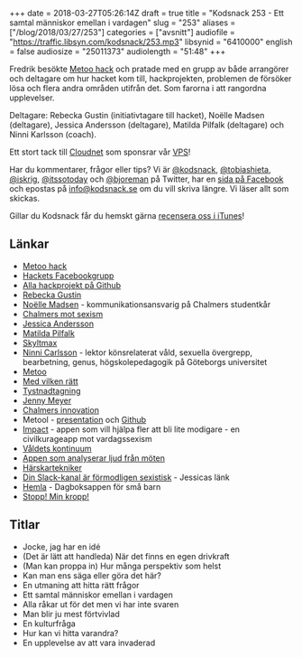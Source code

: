 +++
date = 2018-03-27T05:26:14Z
draft = true
title = "Kodsnack 253 - Ett samtal människor emellan i vardagen"
slug = "253"
aliases = ["/blog/2018/03/27/253"]
categories = ["avsnitt"]
audiofile = "https://traffic.libsyn.com/kodsnack/253.mp3"
libsynid = "6410000"
english = false
audiosize = "25011373"
audiolength = "51:48"
+++

Fredrik besökte [Metoo hack](https://metoohack.se/) och pratade med en grupp av både arrangörer och deltagare om hur hacket kom till, hackprojekten, problemen de försöker lösa och flera andra områden utifrån det. Som farorna i att rangordna upplevelser.

Deltagare: Rebecka Gustin (initiativtagare till hacket), Noëlle Madsen (deltagare), Jessica Andersson (deltagare), Matilda Pilfalk (deltagare) och Ninni Karlsson (coach).

Ett stort tack till [Cloudnet](http://www.cloudnet.se) som sponsrar vår [VPS](http://en.wikipedia.org/wiki/Virtual_private_server)!

Har du kommentarer, frågor eller tips? Vi är [@kodsnack](https://www.twitter.com/kodsnack), [@tobiashieta](https://www.twitter.com/tobiashieta), [@iskrig](https://www.twitter.com/iskrig), [@itssotoday](https://twitter.com/itssotoday) och [@bjoreman](https://www.twitter.com/bjoreman) på Twitter, har en [sida på Facebook](https://www.facebook.com/kodsnack) och epostas på [info@kodsnack.se](mailto:info@kodsnack.se) om du vill skriva längre. Vi läser allt som skickas.

Gillar du Kodsnack får du hemskt gärna [recensera oss i iTunes](http://itunes.apple.com/se/podcast/kodsnack/id561631498?l=en)!

## Länkar ##
* [Metoo hack](https://metoohack.se/)
* [Hackets Facebookgrupp](https://www.facebook.com/groups/1557820994300081/)
* [Alla hackprojekt på Github](https://github.com/MeTooHack)
* [Rebecka Gustin](https://twitter.com/rebeckagustin)
* [Noëlle Madsen](mailto:noelle.madsen@chalmersstudentkar.se) - kommunikationsansvarig på Chalmers studentkår
* [Chalmers mot sexism](https://docs.google.com/forms/d/e/1FAIpQLSecekrglJNiOHxc7IK4oIggjLkMn0lf8t1_kzx-c6cUXPgsgA/viewform)
* [Jessica Andersson](https://www.linkedin.com/in/anderssonjessica/)
* [Matilda Pilfalk](https://www.linkedin.com/in/matilda-pilfalk-0b7820151/)
* [Skyltmax](https://skyltmax.se/)
* [Ninni Carlsson](https://gu.se/omuniversitetet/personal/?userId=xcarni) - lektor könsrelaterat våld, sexuella övergrepp, bearbetning, genus, högskolepedagogik på Göteborgs universitet
* [Metoo](https://sv.wikipedia.org/wiki/Metoo)
* [Med vilken rätt](https://www.sydsvenskan.se/story/natkampajnjen-med-vilken-ratt)
* [Tystnadtagning](https://www.svtplay.se/video/17165118/tystnadtagning-nar-viskningarna-blev-till-rop)
* [Jenny Meyer](https://www.gu.se/omuniversitetet/personal?userId=xmeyje&departmentId=022470)
* [Chalmers innovation](https://innovationskontor.chalmers.se/)
* Metool - [presentation](https://github.com/MeTooHack/Team5/blob/master/metool.mp4?raw=true) och [Github](https://metoohack.se/showcase)
* [Impact](https://github.com/MeTooHack/Team15) - appen som vill hjälpa fler att bli lite modigare - en civilkurageapp mot vardagssexism
* [Våldets kontinuum](https://www.tandfonline.com/doi/abs/10.1080/07448481.1992.9936276)
* [Appen som analyserar ljud från möten](https://github.com/MeTooHack/Team10)
* [Härskartekniker](https://en.wikipedia.org/wiki/Master_suppression_techniques)
* [Din Slack-kanal är förmodligen sexistisk](https://work.qz.com/1128150/your-companys-slack-is-probably-sexist/) - Jessicas länk
* [Hemla](https://github.com/MeTooHack/Team4) - Dagboksappen för små barn
* [Stopp! Min kropp!](https://www.raddabarnen.se/vad-vi-gor/barn-utsatta-for-sexuella-overgrepp/stopp-min-kropp/)

## Titlar ##
* Jocke, jag har en idé
* (Det är lätt att handleda) När det finns en egen drivkraft
* (Man kan proppa in) Hur många perspektiv som helst
* Kan man ens säga eller göra det här?
* En utmaning att hitta rätt frågor
* Ett samtal människor emellan i vardagen
* Alla råkar ut för det men vi har inte svaren
* Man blir ju mest förtvivlad
* En kulturfråga
* Hur kan vi hitta varandra?
* En upplevelse av att vara invaderad